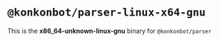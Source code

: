 # `@konkonbot/parser-linux-x64-gnu`

This is the **x86_64-unknown-linux-gnu** binary for `@konkonbot/parser`

